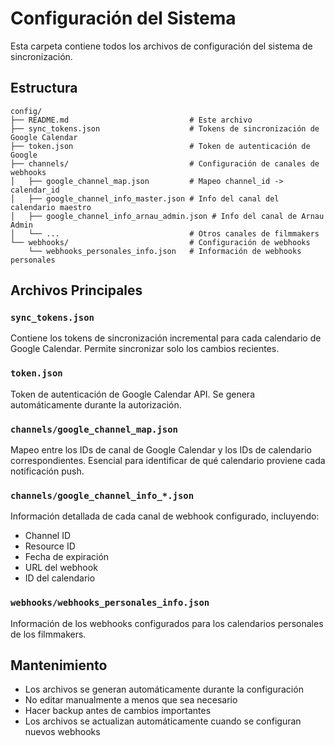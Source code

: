 # Configuración del Sistema

Esta carpeta contiene todos los archivos de configuración del sistema de sincronización.

## Estructura

```
config/
├── README.md                           # Este archivo
├── sync_tokens.json                    # Tokens de sincronización de Google Calendar
├── token.json                          # Token de autenticación de Google
├── channels/                           # Configuración de canales de webhooks
│   ├── google_channel_map.json         # Mapeo channel_id -> calendar_id
│   ├── google_channel_info_master.json # Info del canal del calendario maestro
│   ├── google_channel_info_arnau_admin.json # Info del canal de Arnau Admin
│   └── ...                             # Otros canales de filmmakers
└── webhooks/                           # Configuración de webhooks
    └── webhooks_personales_info.json   # Información de webhooks personales
```

## Archivos Principales

### `sync_tokens.json`
Contiene los tokens de sincronización incremental para cada calendario de Google Calendar. Permite sincronizar solo los cambios recientes.

### `token.json`
Token de autenticación de Google Calendar API. Se genera automáticamente durante la autorización.

### `channels/google_channel_map.json`
Mapeo entre los IDs de canal de Google Calendar y los IDs de calendario correspondientes. Esencial para identificar de qué calendario proviene cada notificación push.

### `channels/google_channel_info_*.json`
Información detallada de cada canal de webhook configurado, incluyendo:
- Channel ID
- Resource ID
- Fecha de expiración
- URL del webhook
- ID del calendario

### `webhooks/webhooks_personales_info.json`
Información de los webhooks configurados para los calendarios personales de los filmmakers.

## Mantenimiento

- Los archivos se generan automáticamente durante la configuración
- No editar manualmente a menos que sea necesario
- Hacer backup antes de cambios importantes
- Los archivos se actualizan automáticamente cuando se configuran nuevos webhooks
